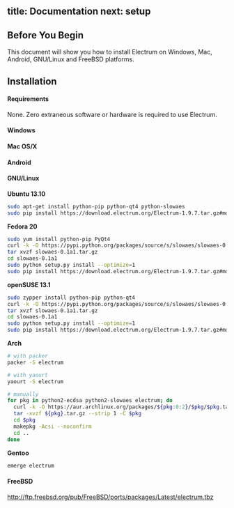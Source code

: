 title: Documentation
next: setup
---

Before You Begin
----------------

This document will show you how to install Electrum on Windows, Mac,
Android, GNU/Linux and FreeBSD platforms.

Installation
------------

#### Requirements

None. Zero extraneous software or hardware is required to use Electrum.

#### Windows

#### Mac OS/X

#### Android

#### GNU/Linux

**Ubuntu 13.10**

```bash
sudo apt-get install python-pip python-qt4 python-slowaes
sudo pip install https://download.electrum.org/Electrum-1.9.7.tar.gz#md5=5764f38d6e4bc287a577c8d16e797882
```

**Fedora 20**

```bash
sudo yum install python-pip PyQt4
curl -k -O https://pypi.python.org/packages/source/s/slowaes/slowaes-0.1a1.tar.gz
tar xvzf slowaes-0.1a1.tar.gz
cd slowaes-0.1a1
sudo python setup.py install --optimize=1
sudo pip install https://download.electrum.org/Electrum-1.9.7.tar.gz#md5=5764f38d6e4bc287a577c8d16e797882
```

**openSUSE 13.1**

```bash
sudo zypper install python-pip python-qt4
curl -k -O https://pypi.python.org/packages/source/s/slowaes/slowaes-0.1a1.tar.gz
tar xvzf slowaes-0.1a1.tar.gz
cd slowaes-0.1a1
sudo python setup.py install --optimize=1
sudo pip install https://download.electrum.org/Electrum-1.9.7.tar.gz#md5=5764f38d6e4bc287a577c8d16e797882
```

**Arch**

```bash
# with packer
packer -S electrum
```

```bash
# with yaourt
yaourt -S electrum
```

```bash
# manually
for pkg in python2-ecdsa python2-slowaes electrum; do
  curl -k -O https://aur.archlinux.org/packages/${pkg:0:2}/$pkg/$pkg.tar.gz
  tar -xvzf ${pkg}.tar.gz --strip 1 -C $pkg
  cd $pkg
  makepkg -Acsi --noconfirm
  cd ..
done
```

**Gentoo**

```bash
emerge electrum
```

#### FreeBSD

http://ftp.freebsd.org/pub/FreeBSD/ports/packages/Latest/electrum.tbz
